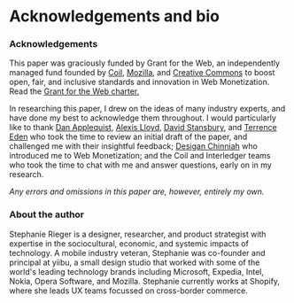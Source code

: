 #  Acknowledgements and bio

### Acknowledgements

This paper was graciously funded by Grant for the Web, an independently managed fund founded by [Coil](https://coil.com/), [Mozilla](https://foundation.mozilla.org/en/), and [Creative Commons](https://creativecommons.org/) to boost open, fair, and inclusive standards and innovation in Web Monetization. Read the [Grant for the Web charter.](https://www.grantfortheweb.org)

In researching this paper, I drew on the ideas of many industry experts, and have done my best to acknowledge them throughout. I would particularly like to thank [Dan Applequist](https://twitter.com/torgo), [Alexis Lloyd](https://twitter.com/alexislloyd), [David Stansbury](https://twitter.com/dmstansbury), and [Terrence Eden](https://twitter.com/edent) who took the time to review an initial draft of the paper, and challenged me with their insightful feedback; [Desigan Chinniah](https://twitter.com/cyberdees) who introduced me to Web Monetization; and the Coil and Interledger teams who took the time to chat with me and answer questions, early on in my research.

_Any errors and omissions in this paper are, however, entirely my own._

### About the author

Stephanie Rieger is a designer, researcher, and product strategist with expertise in the sociocultural, economic, and systemic impacts of technology. A mobile industry veteran, Stephanie was co-founder and principal at yiibu, a small design studio that worked with some of the world's leading technology brands including Microsoft, Expedia, Intel, Nokia, Opera Software, and Mozilla. Stephanie currently works at Shopify, where she leads UX teams focussed on cross-border commerce.